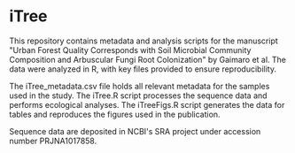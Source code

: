 # iTree

This repository contains metadata and analysis scripts for the manuscript "Urban Forest Quality Corresponds with Soil Microbial Community Composition and Arbuscular Fungi Root Colonization" by Gaimaro et al. The data were analyzed in R, with key files provided to ensure reproducibility.

The iTree_metadata.csv file holds all relevant metadata for the samples used in the study.
The iTree.R script processes the sequence data and performs ecological analyses.
The iTreeFigs.R script generates the data for tables and reproduces the figures used in the publication.

Sequence data are deposited in NCBI's SRA project under accession number PRJNA1017858.
